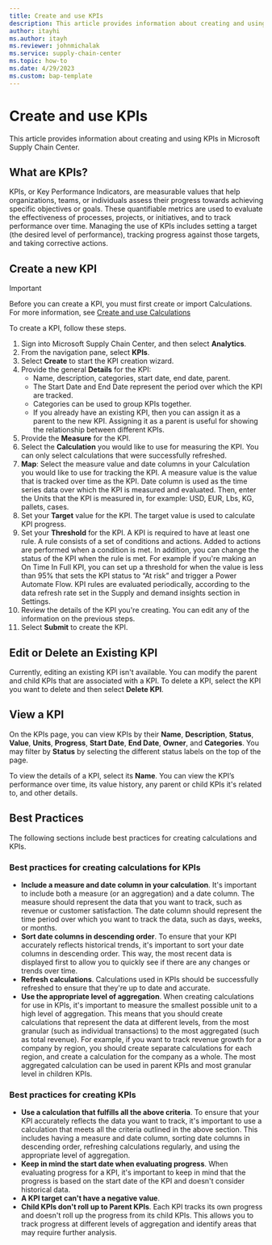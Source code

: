 ```yaml
---
title: Create and use KPIs
description: This article provides information about creating and using KPIs in Microsoft Supply Chain Center.
author: itayhi
ms.author: itayh
ms.reviewer: johnmichalak
ms.service: supply-chain-center
ms.topic: how-to
ms.date: 4/29/2023
ms.custom: bap-template
---
```



# Create and use KPIs

This article provides information about creating and using KPIs in Microsoft Supply Chain Center.

## What are KPIs?

KPIs, or Key Performance Indicators, are measurable values that help organizations, teams, or individuals assess their progress towards achieving specific objectives or goals. These quantifiable metrics are used to evaluate the effectiveness of processes, projects, or initiatives, and to track performance over time. Managing the use of KPIs includes setting a target (the desired level of performance), tracking progress against those targets, and taking corrective actions.

## Create a new KPI

> [!Important]
> Before you can create a KPI, you must first create or import Calculations. For more information, see [Create and use Calculations](calculations.md)

To create a KPI, follow these steps.

1. Sign into Microsoft Supply Chain Center, and then select **Analytics**.
1. From the navigation pane, select **KPIs**. 
1. Select **Create** to start the KPI creation wizard.
1. Provide the general **Details** for the KPI:
   -	Name, description, categories, start date, end date, parent. 
   -	The Start Date and End Date represent the period over which the KPI are tracked.
   -	Categories can be used to group KPIs together. 
   -	If you already have an existing KPI, then you can assign it as a parent to the new KPI. Assigning it as a parent is useful for showing the relationship between different KPIs.   
 1. Provide the **Measure** for the KPI.
 1. Select the **Calculation** you would like to use for measuring the KPI. You can only select calculations that were successfully refreshed.
 1. **Map**: Select the measure value and date columns in your Calculation you would like to use for tracking the KPI. A measure value is the value that is tracked over time as the KPI. Date column is used as the time series data over which the KPI is measured and evaluated. Then, enter the Units that the KPI is measured in, for example: USD, EUR, Lbs, KG, pallets, cases. 
1. Set your **Target** value for the KPI. The target value is used to calculate KPI progress. 
1. Set your **Threshold** for the KPI. A KPI is required to have at least one rule. A rule consists of a set of conditions and actions. Added to actions are performed when a condition is met. In addition, you can change the status of the KPI when the rule is met. For example if you're making an On Time In Full KPI, you can set up a threshold for when the value is less than 95% that sets the KPI status to “At risk” and trigger a Power Automate Flow. KPI rules are evaluated periodically, according to the data refresh rate set in the Supply and demand insights section in Settings. 
1. Review the details of the KPI you're creating. You can edit any of the information on the previous steps.
1. Select **Submit** to create the KPI.
 
## Edit or Delete an Existing KPI

Currently, editing an existing KPI isn't available. You can modify the parent and child KPIs that are associated with a KPI. To delete a KPI, select the KPI you want to delete and then select **Delete KPI**.

## View a KPI

On the KPIs page, you can view KPIs by their **Name**, **Description**, **Status**, **Value**, **Units**, **Progress**, **Start Date**, **End Date**, **Owner**, and **Categories**. You may filter by **Status** by selecting the different status labels on the top of the page.
 
To view the details of a KPI, select its **Name**. You can view the KPI’s performance over time, its value history, any parent or child KPIs it's related to, and other details. 
 
## Best Practices 

The following sections include best practices for creating calculations and KPIs.

### Best practices for creating calculations for KPIs 

-	**Include a measure and date column in your calculation**. It's important to include both a measure (or an aggregation) and a date column. The measure should represent the data that you want to track, such as revenue or customer satisfaction. The date column should represent the time period over which you want to track the data, such as days, weeks, or months. 
-	**Sort date columns in descending order**. To ensure that your KPI accurately reflects historical trends, it's important to sort your date columns in descending order. This way, the most recent data is displayed first to allow you to quickly see if there are any changes or trends over time. 
-	**Refresh calculations**. Calculations used in KPIs should be successfully refreshed to ensure that they're up to date and accurate.  
-	**Use the appropriate level of aggregation**. When creating calculations for use in KPIs, it's important to measure the smallest possible unit to a high level of aggregation. This means that you should create calculations that represent the data at different levels, from the most granular (such as individual transactions) to the most aggregated (such as total revenue). For example, if you want to track revenue growth for a company by region, you should create separate calculations for each region, and create a calculation for the company as a whole. The most aggregated calculation can be used in parent KPIs and most granular level in children KPIs. 
 
### Best practices for creating KPIs 

-	**Use a calculation that fulfills all the above criteria**. To ensure that your KPI accurately reflects the data you want to track, it's important to use a calculation that meets all the criteria outlined in the above section. This includes having a measure and date column, sorting date columns in descending order, refreshing calculations regularly, and using the appropriate level of aggregation. 
-	**Keep in mind the start date when evaluating progress**. When evaluating progress for a KPI, it's important to keep in mind that the progress is based on the start date of the KPI and doesn't consider historical data. 
-	**A KPI target can't have a negative value**.
-	**Child KPIs don't roll up to Parent KPIs**. Each KPI tracks its own progress and doesn't roll up the progress from its child KPIs. This allows you to track progress at different levels of aggregation and identify areas that may require further analysis. 

